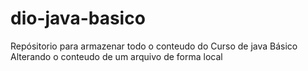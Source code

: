 # dio-java-basico
Repósitorio para armazenar todo o conteudo do Curso de java Básico
Alterando o conteudo de um arquivo de forma local
